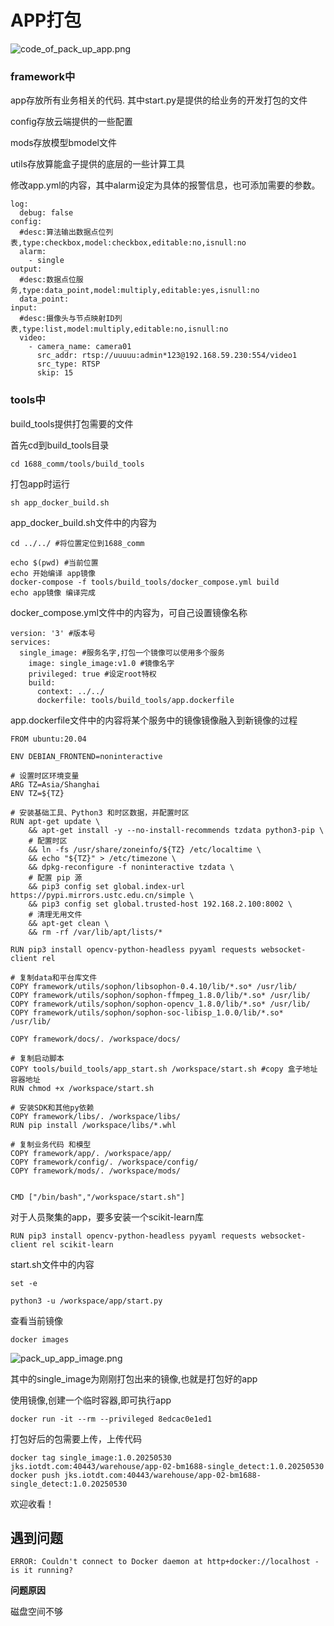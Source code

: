# APP打包

![code_of_pack_up_app.png](code_of_pack_up_app.png)

### framework中

app存放所有业务相关的代码. 
其中start.py是提供的给业务的开发打包的文件

config存放云端提供的一些配置

mods存放模型bmodel文件

utils存放算能盒子提供的底层的一些计算工具

修改app.yml的内容，其中alarm设定为具体的报警信息，也可添加需要的参数。

    log:
      debug: false
    config:
      #desc:算法输出数据点位列表,type:checkbox,model:checkbox,editable:no,isnull:no
      alarm:
        - single
    output:
      #desc:数据点位服务,type:data_point,model:multiply,editable:yes,isnull:no
      data_point:
    input:
      #desc:摄像头与节点映射ID列表,type:list,model:multiply,editable:no,isnull:no
      video:
        - camera_name: camera01
          src_addr: rtsp://uuuuu:admin*123@192.168.59.230:554/video1
          src_type: RTSP
          skip: 15



### tools中

build_tools提供打包需要的文件

首先cd到build_tools目录

    cd 1688_comm/tools/build_tools

打包app时运行

    sh app_docker_build.sh

app_docker_build.sh文件中的内容为

    cd ../../ #将位置定位到1688_comm

    echo $(pwd) #当前位置
    echo 开始编译 app镜像
    docker-compose -f tools/build_tools/docker_compose.yml build
    echo app镜像 编译完成

docker_compose.yml文件中的内容为，可自己设置镜像名称

    version: '3' #版本号
    services:
      single_image: #服务名字,打包一个镜像可以使用多个服务
        image: single_image:v1.0 #镜像名字
        privileged: true #设定root特权
        build:
          context: ../../
          dockerfile: tools/build_tools/app.dockerfile

app.dockerfile文件中的内容将某个服务中的镜像镜像融入到新镜像的过程

    FROM ubuntu:20.04

    ENV DEBIAN_FRONTEND=noninteractive
    
    # 设置时区环境变量
    ARG TZ=Asia/Shanghai
    ENV TZ=${TZ}
    
    # 安装基础工具、Python3 和时区数据，并配置时区
    RUN apt-get update \
        && apt-get install -y --no-install-recommends tzdata python3-pip \
        # 配置时区
        && ln -fs /usr/share/zoneinfo/${TZ} /etc/localtime \
        && echo "${TZ}" > /etc/timezone \
        && dpkg-reconfigure -f noninteractive tzdata \
        # 配置 pip 源
        && pip3 config set global.index-url https://pypi.mirrors.ustc.edu.cn/simple \
        && pip3 config set global.trusted-host 192.168.2.100:8002 \
        # 清理无用文件
        && apt-get clean \
        && rm -rf /var/lib/apt/lists/*
    
    RUN pip3 install opencv-python-headless pyyaml requests websocket-client rel
    
    # 复制data和平台库文件
    COPY framework/utils/sophon/libsophon-0.4.10/lib/*.so* /usr/lib/
    COPY framework/utils/sophon/sophon-ffmpeg_1.8.0/lib/*.so* /usr/lib/
    COPY framework/utils/sophon/sophon-opencv_1.8.0/lib/*.so* /usr/lib/
    COPY framework/utils/sophon/sophon-soc-libisp_1.0.0/lib/*.so* /usr/lib/
    
    COPY framework/docs/. /workspace/docs/
    
    # 复制启动脚本
    COPY tools/build_tools/app_start.sh /workspace/start.sh #copy 盒子地址 容器地址
    RUN chmod +x /workspace/start.sh
    
    # 安装SDK和其他py依赖
    COPY framework/libs/. /workspace/libs/
    RUN pip install /workspace/libs/*.whl
    
    # 复制业务代码 和模型
    COPY framework/app/. /workspace/app/
    COPY framework/config/. /workspace/config/
    COPY framework/mods/. /workspace/mods/
    
    
    CMD ["/bin/bash","/workspace/start.sh"]

对于人员聚集的app，要多安装一个scikit-learn库

    RUN pip3 install opencv-python-headless pyyaml requests websocket-client rel scikit-learn

start.sh文件中的内容

    set -e
    
    python3 -u /workspace/app/start.py

查看当前镜像

    docker images

![pack_up_app_image.png](pack_up_app_image.png)

其中的single_image为刚刚打包出来的镜像,也就是打包好的app

使用镜像,创建一个临时容器,即可执行app

    docker run -it --rm --privileged 8edcac0e1ed1

打包好后的包需要上传，上传代码

    docker tag single_image:1.0.20250530 jks.iotdt.com:40443/warehouse/app-02-bm1688-single_detect:1.0.20250530
    docker push jks.iotdt.com:40443/warehouse/app-02-bm1688-single_detect:1.0.20250530

欢迎收看！

## 遇到问题

    ERROR: Couldn't connect to Docker daemon at http+docker://localhost - is it running?

**问题原因**

磁盘空间不够


